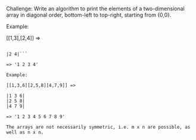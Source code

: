 Challenge:
Write an algorithm to print the elements of a two-dimensional array 
in diagonal order, bottom-left to top-right, starting from {0,0}.  

Example:

[[1,3],[2,4]] =>

```|1 3|

|2 4|```   

=> '1 2 3 4'

Example:

[[1,3,6][2,5,8][4,7,9]] =>

|1 3 6|
|2 5 8|
|4 7 9|

=> '1 2 3 4 5 6 7 8 9'

The arrays are not necessarily symmetric, i.e. m x n are possible, as well as n x n.


